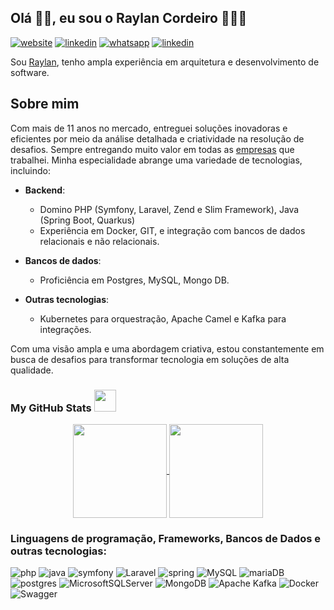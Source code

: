 ## Olá 🖖🏻, eu sou o Raylan Cordeiro 👨🏻‍💻

[![website](https://img.shields.io/badge/website-000000?style=for-the-badge&logo=About.me&logoColor=white)](https://www.raylancordeiro.com)
[![linkedin](https://img.shields.io/badge/LinkedIn-0077B5?style=for-the-badge&logo=linkedin&logoColor=white)](https://www.linkedin.com/in/raylancordeiro)
[![whatsapp](https://img.shields.io/badge/WhatsApp-25D366?style=for-the-badge&logo=whatsapp&logoColor=white)](https://api.whatsapp.com/send?phone=5585987317117&text=Ol%C3%A1%20Raylan,%20vi%20seu%20portf%C3%B3lio.%20Estou%20entrando%20em%20contato%20com%20voc%C3%AA%20para%20...)
[![linkedin](https://img.shields.io/badge/Gmail-D14836?style=for-the-badge&logo=gmail&logoColor=white)](mailto:raylanocordeiro@gmail.com)

Sou [Raylan](https://raylancordeiro.tech), tenho ampla experiência em arquitetura e desenvolvimento de software.

## Sobre mim
Com mais de 11 anos no mercado, entreguei soluções inovadoras e eficientes por meio da análise detalhada e criatividade na resolução de desafios. Sempre entregando muito valor em todas as [empresas](https://www.linkedin.com/in/raylancordeiro/) que trabalhei. Minha especialidade abrange uma variedade de tecnologias, incluindo:

- **Backend**:
  - Domino PHP (Symfony, Laravel, Zend e Slim Framework), Java (Spring Boot, Quarkus)
  - Experiência em Docker, GIT, e integração com bancos de dados relacionais e não relacionais.

- **Bancos de dados**:
  - Proficiência em Postgres, MySQL, Mongo DB.

- **Outras tecnologias**:
  - Kubernetes para orquestração, Apache Camel e Kafka para integrações.

Com uma visão ampla e uma abordagem criativa, estou constantemente em busca de desafios para transformar tecnologia em soluções de alta qualidade.


 ###  My GitHub Stats <img src = "https://i.pinimg.com/originals/65/c4/f4/65c4f452571be1261e9c623f7da488ac.gif" width = 35px> 
 <div align="center">
<a href="https://github.com/anuraghazra/github-readme-stats">
  <img height=150 align="center" src="https://github-readme-stats.vercel.app/api?username=raylancordeiro&show_icons=true&theme=transparent&&rank_icon=github" />
</a>
<a href="https://github.com/anuraghazra/convoychat">
  <img height=150 align="center" src="https://github-readme-stats.vercel.app/api/top-langs?username=raylancordeiro&layout=compact&langs_count=8&card_width=320&theme=transparent" />
</a>
</div>

### Linguagens de programação, Frameworks, Bancos de Dados e outras tecnologias:

![php](https://img.shields.io/badge/PHP-777BB4?style=for-the-badge&logo=php&logoColor=white)
![java](https://img.shields.io/badge/Java-ED8B00?style=for-the-badge&logo=openjdk&logoColor=white)
![symfony](https://img.shields.io/badge/symfony-%23000000.svg?style=for-the-badge&logo=symfony&logoColor=white)
![Laravel](https://img.shields.io/badge/laravel-%23FF2D20.svg?style=for-the-badge&logo=laravel&logoColor=white)
![spring](https://img.shields.io/badge/spring-%236DB33F.svg?style=for-the-badge&logo=spring&logoColor=white)
![MySQL](https://img.shields.io/badge/mysql-000000?style=for-the-badge&logo=mysql&logoColor=white)
![mariaDB](https://img.shields.io/badge/MariaDB-003545?style=for-the-badge&logo=mariadb&logoColor=white)
![postgres](https://img.shields.io/badge/postgres-%23316192.svg?style=for-the-badge&logo=postgresql&logoColor=white)
![MicrosoftSQLServer](https://img.shields.io/badge/Microsoft%20SQL%20Server-CC2927?style=for-the-badge&logo=microsoft%20sql%20server&logoColor=white)
![MongoDB](https://img.shields.io/badge/MongoDB-%234ea94b.svg?style=for-the-badge&logo=mongodb&logoColor=white)
![Apache Kafka](https://img.shields.io/badge/Apache%20Kafka-000?style=for-the-badge&logo=apachekafka)
![Docker](https://img.shields.io/badge/docker-%230db7ed.svg?style=for-the-badge&logo=docker&logoColor=white)
![Swagger](https://img.shields.io/badge/-Swagger-%23Clojure?style=for-the-badge&logo=swagger&logoColor=white)

